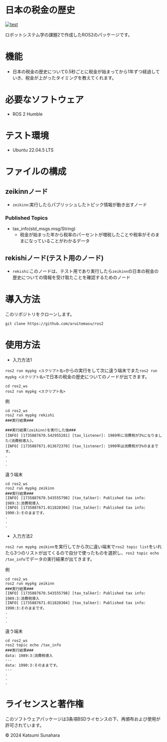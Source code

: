 # 日本の税金の歴史
[![test](https://github.com/aruitemasu/ros2/actions/workflows/test.yml/badge.svg?branch=main)](https://github.com/aruitemasu/ros2/actions/workflows/test.yml)

ロボットシステム学の課題2で作成したROS2のパッケージです。

# 機能

- 日本の税金の歴史について0.5秒ごとに税金が始まってから1年ずつ経過していき、税金が上がったタイミングを教えてくれます。

# 必要なソフトウェア
- ROS 2 Humble

# テスト環境
- Ubuntu 22.04.5 LTS

# ファイルの構成
## zeikinnノード
- ```zeikinn```:実行したらパブリッシュしたトピック情報が動き出すノード

### Published Topics
- tax_info(std_msgs.msg/String)
  - 税金が始まった年から税率のパーセントが増税したことや税率がそのままになっていることがわかるデータ

## rekishiノード(テスト用のノード)
- ```rekishi```:このノードは、テスト用であり実行したら```zeikinn```の日本の税金の歴史についての情報を受け取たことを確認するためのノード

# 導入方法
このリポジトリをクローンします。

```
git clone https://github.com/aruitemasu/ros2
```

# 使用方法

- 入力方法1

```ros2 run mypkg <スクリプト名>```からの実行をして次に違う端末でまた```ros2 run mypkg <スクリプト名>```で日本の税金の歴史についてのノードが出てきます。

```
cd ros2_ws
ros2 run mypkg <スクリプト名>
```

例

```
cd ros2_ws
ros2 run mypkg rekishi
###実行結果###

###実行結果(zeikinn)を実行した後###
[INFO] [1735887670.542955281] [tax_listener]: 1989年に消費税が3%になりました(消費税導入)。
[INFO] [1735887671.013672370] [tax_listener]: 1990年は消費税が3%のままです。
.
.
.
```

違う端末

```
cd ros2_ws
ros2 run mypkg zeikinn
###実行結果###
[INFO] [1735887670.543555798] [tax_talker]: Published tax info: 1989:3:消費税導入
[INFO] [1735887671.011828304] [tax_talker]: Published tax info: 1990:3:そのままです。
.
.
.
```

- 入力方法2

```ros2 run mypkg zeikinn```を実行してから次に違い端末で```ros2 topic list```をいれたら3つのリストが出てくるので自分で使ったものを選択し、```ros2 topic echo /tax_info```でデータの実行結果が出てきます。

例
```
cd ros2_ws
ros2 run mypkg zeikinn
###実行結果###
[INFO] [1735887670.543555798] [tax_talker]: Published tax info: 1989:3:消費税導入
[INFO] [1735887671.011828304] [tax_talker]: Published tax info: 1990:3:そのままです。
.
.
.
```
違う端末
```
cd ros2_ws
ros2 topic echo /tax_info
###実行結果###
data: 1989:3:消費税導入
---
data: 1990:3:そのままです。
---
.
.
.
```

# ライセンスと著作権

このソフトウェアパッケージは3条項BSDライセンスの下、再頒布および使用が許可されています。

© 2024 Katsumi Sunahara

